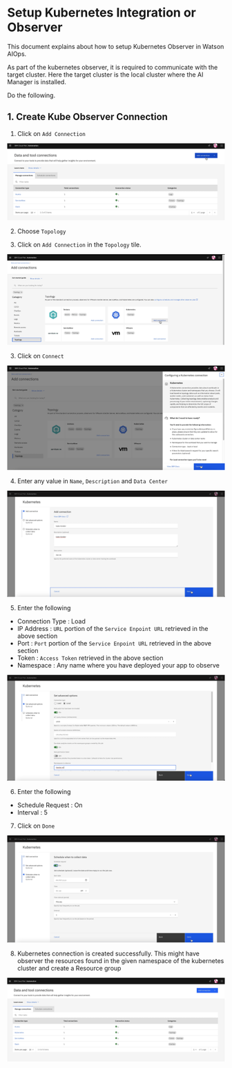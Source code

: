 # Setup Kubernetes Integration or Observer

This document explains about how to setup Kubernetes Observer in Watson AIOps.

As part of the kubernetes observer, it is required to communicate with the target cluster. 
Here the target cluster is the local cluster where the AI Manager is installed.

Do the following.


## 1. Create Kube Observer Connection

1. Click on `Add Connection`

<img src="images/image-00001.png">

2. Choose `Topology`

3. Click on `Add Connection` in the `Topology` tile.

<img src="images/image-00002.png">

3. Click on `Connect`

<img src="images/image-00003.png">

4. Enter any value in `Name`,  `Description` and `Data Center`

<img src="images/image-00004.png">

5. Enter the following

 - Connection Type : Load
 - IP Address : `URL` portion of the `Service Enpoint URL` retrieved in the above section
 - Port : `Port` portion of the `Service Enpoint URL` retrieved in the above section
 - Token : `Access Token` retrieved in the above section
 - Namespace : Any name where you have deployed your app to observe

<img src="images/image-00005.png">

6. Enter the following

 - Schedule Request : On
 - Interval : 5

7. Click on `Done`

<img src="images/image-00006.png">

8. Kubernetes connection is created successfully. This might have observer the resources found in the given namespace of the kubernetes cluster and create a Resource group

<img src="images/image-00007.png">

